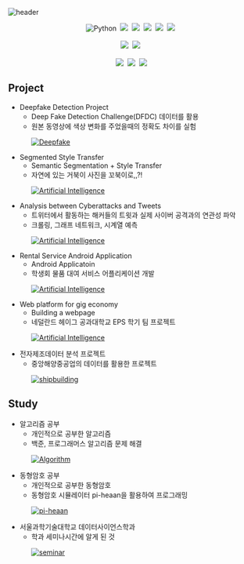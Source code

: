 ![header](https://capsule-render.vercel.app/api?type=waving&color=E0bdf9&fontColor=3c0464&height=100&section=header&text=Boyoung%20Han&fontSize=50)


<div align=center> 
  <img alt="Python" img src="https://img.shields.io/badge/Python-3776AB?style=flat-square&logo=python&logoColor=ffdd54/>
  ![Python](https://img.shields.io/badge/Python-3776AB?style=flat-square&logo=python&logoColor=ffdd54)&nbsp;
  ![Java](https://img.shields.io/badge/Java-007396.svg?style=flat-square&logo=java&logoColor=white)&nbsp;
  ![PyTorch](https://img.shields.io/badge/PyTorch-EE4C2C.svg?style=flat-square&logo=pytorch&logoColor=black)&nbsp;
  ![AWS](https://img.shields.io/badge/AWS-232F3E.svg?style=flat-square&logo=amazonaws&logoColor=yellow)&nbsp;
  ![Linux](https://img.shields.io/badge/Linux-FCC624.svg?style=flat-square&logo=Linux&logoColor=black)
  <br>
  <img src="https://img.shields.io/badge/-Homomorpic Encryption-brightgreen"/>&nbsp;
  <img src="https://img.shields.io/badge/-HEaaN-green"/>&nbsp;
  <img src="https://img.shields.io/badge/-pi-HEaaN-yellogreen"/>&nbsp;
  <img src="https://img.shields.io/badge/-Information Security-lightgrey"/>&nbsp;
  <img src="https://img.shields.io/badge/-Machine Learning-blue"/>&nbsp;
  <img src="https://img.shields.io/badge/-Deep Learning-yellowgreen"/>&nbsp;
  <br><br>
  <a href="https://itm.seoultech.ac.kr/"><img src="https://img.shields.io/badge/IT Management-696969?style=flat-square&logo=Google Scholar&logoColor=white&link=https://itm.seoultech.ac.kr/"/></a>&nbsp;
  <a href="http://data.seoultech.ac.kr/"><img src="https://img.shields.io/badge/DataScience-0d1854?style=flat-square&logo=Databricks&logoColor=white&link=http://data.seoultech.ac.kr/"/></a>&nbsp;
  <br><br>
  <a href="https://b0b0.notion.site/Boyoung-Han-509d7791ea714453ab3e74e106889e23"><img src="https://img.shields.io/badge/Notion-21130d?style=flat-square&logo=Notion&logoColor=white&link=https://b0b0.notion.site/Boyoung-Han-509d7791ea714453ab3e74e106889e23"/></a>&nbsp;
  <a href="https://www.linkedin.com/in/byhan2253"><img src="https://img.shields.io/badge/Linkedin-1e81b0?style=flat-square&logo=LinkedIn&logoColor=white&link=https://www.linkedin.com/in/byhan2253"/></a>&nbsp;
  <a href="mailto:byhan2253@ds.seoultech.ac.kr"><img src="https://img.shields.io/badge/Gmail-d14836?style=flat-square&logo=Gmail&logoColor=white&link=mailto:byhan2253@ds.seoultech.ac.kr"/></a>
  
</div>

## Project
* Deepfake Detection Project
    * Deep Fake Detection Challenge(DFDC) 데이터를 활용 
    * 원본 동영상에 색상 변화를 주었을때의 정확도 차이를 실험 

&nbsp;&nbsp;&nbsp;&nbsp;&nbsp;&nbsp;&nbsp;&nbsp;&nbsp;&nbsp;&nbsp;&nbsp;[![Deepfake](https://github-readme-stats.vercel.app/api/pin/?username=bobo-0&repo=deepfake_detection&theme=buefy&show_owner=True)](https://github.com/bobo-0/deepfake_detection)  

* Segmented Style Transfer
    * Semantic Segmentation + Style Transfer
    * 자연에 있는 거북이 사진을 꼬북이로,,?!
    
&nbsp;&nbsp;&nbsp;&nbsp;&nbsp;&nbsp;&nbsp;&nbsp;&nbsp;&nbsp;&nbsp;&nbsp;[![Artificial Intelligence](https://github-readme-stats.vercel.app/api/pin/?username=bobo-0&repo=artificial-intelligence&theme=buefy&show_owner=True)](https://github.com/bobo-0/artificial-intelligence)

* Analysis between Cyberattacks and Tweets
    * 트위터에서 활동하는 해커들의 트윗과 실제 사이버 공격과의 연관성 파악
    * 크롤링, 그래프 네트워크, 시계열 예측
    
&nbsp;&nbsp;&nbsp;&nbsp;&nbsp;&nbsp;&nbsp;&nbsp;&nbsp;&nbsp;&nbsp;&nbsp;[![Artificial Intelligence](https://github-readme-stats.vercel.app/api/pin/?username=bobo-0&repo=cyberattack&theme=buefy&show_owner=True)](https://github.com/bobo-0/cyberattack)

* Rental Service Android Application
    * Android Applicatoin
    * 학생회 물품 대여 서비스 어플리케이션 개발
    
&nbsp;&nbsp;&nbsp;&nbsp;&nbsp;&nbsp;&nbsp;&nbsp;&nbsp;&nbsp;&nbsp;&nbsp;[![Artificial Intelligence](https://github-readme-stats.vercel.app/api/pin/?username=bobo-0&repo=withyou&theme=buefy&show_owner=True)](https://github.com/bobo-0/withyou)

* Web platform for gig economy
    * Building a webpage
    * 네덜란드 헤이그 공과대학교 EPS 학기 팀 프로젝트
    
&nbsp;&nbsp;&nbsp;&nbsp;&nbsp;&nbsp;&nbsp;&nbsp;&nbsp;&nbsp;&nbsp;&nbsp;[![Artificial Intelligence](https://github-readme-stats.vercel.app/api/pin/?username=bobo-0&repo=EuropeanProjectSemester&theme=buefy&show_owner=True)](https://github.com/bobo-0/EuropeanProjectSemester)

* 전자제조데이터 분석 프로젝트
    * 중앙해양중공업의 데이터를 활용한 프로젝트 

&nbsp;&nbsp;&nbsp;&nbsp;&nbsp;&nbsp;&nbsp;&nbsp;&nbsp;&nbsp;&nbsp;&nbsp;[![shipbuilding](https://github-readme-stats.vercel.app/api/pin/?username=bobo-0&repo=project_shipbuilding&theme=buefy&show_owner=True)](https://github.com/bobo-0/project_shipbuilding)



## Study
* 알고리즘 공부
    * 개인적으로 공부한 알고리즘
    * 백준, 프로그래머스 알고리즘 문제 해결

&nbsp;&nbsp;&nbsp;&nbsp;&nbsp;&nbsp;&nbsp;&nbsp;&nbsp;&nbsp;&nbsp;&nbsp;[![Algorithm](https://github-readme-stats.vercel.app/api/pin/?username=bobo-0&repo=algorithm&theme=buefy&show_owner=True)](https://github.com/bobo-0/algorithm)

* 동형암호 공부
    * 개인적으로 공부한 동형암호
    * 동형암호 시뮬레이터 pi-heaan을 활용하여 프로그래밍

&nbsp;&nbsp;&nbsp;&nbsp;&nbsp;&nbsp;&nbsp;&nbsp;&nbsp;&nbsp;&nbsp;&nbsp;[![pi-heaan](https://github-readme-stats.vercel.app/api/pin/?username=bobo-0&repo=pi-heaan&theme=buefy&show_owner=True)](https://github.com/bobo-0/pi-heaan)

* 서울과학기술대학교 데이터사이언스학과
    * 학과 세미나시간에 알게 된 것

&nbsp;&nbsp;&nbsp;&nbsp;&nbsp;&nbsp;&nbsp;&nbsp;&nbsp;&nbsp;&nbsp;&nbsp;[![seminar](https://github-readme-stats.vercel.app/api/pin/?username=bobo-0&repo=seminar&theme=buefy&show_owner=True)](https://github.com/bobo-0/seminar)
